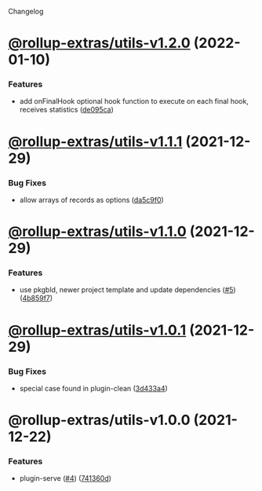 Changelog

# [@rollup-extras/utils-v1.2.0](https://github.com/kshutkin/rollup-extras/compare/@rollup-extras/utils-v1.1.1...@rollup-extras/utils-v1.2.0) (2022-01-10)


### Features

* add onFinalHook optional hook function to execute on each final hook, receives statistics ([de095ca](https://github.com/kshutkin/rollup-extras/commit/de095ca94f03d5025e4108501ccc7994ed30c351))

# [@rollup-extras/utils-v1.1.1](https://github.com/kshutkin/rollup-extras/compare/@rollup-extras/utils-v1.1.0...@rollup-extras/utils-v1.1.1) (2021-12-29)


### Bug Fixes

* allow arrays of records as options ([da5c9f0](https://github.com/kshutkin/rollup-extras/commit/da5c9f086580743302baaab3e55cb4b38a1e9a9c))

# [@rollup-extras/utils-v1.1.0](https://github.com/kshutkin/rollup-extras/compare/@rollup-extras/utils-v1.0.1...@rollup-extras/utils-v1.1.0) (2021-12-29)


### Features

* use pkgbld, newer project template and update dependencies ([#5](https://github.com/kshutkin/rollup-extras/issues/5)) ([4b859f7](https://github.com/kshutkin/rollup-extras/commit/4b859f742269edf685548006ab6733884ad29910))

# [@rollup-extras/utils-v1.0.1](https://github.com/kshutkin/rollup-extras/compare/@rollup-extras/utils-v1.0.0...@rollup-extras/utils-v1.0.1) (2021-12-29)


### Bug Fixes

* special case found in plugin-clean ([3d433a4](https://github.com/kshutkin/rollup-extras/commit/3d433a4263a271c0b249bb7018c2269209ad0e50))

# @rollup-extras/utils-v1.0.0 (2021-12-22)


### Features

* plugin-serve ([#4](https://github.com/kshutkin/rollup-extras/issues/4)) ([741360d](https://github.com/kshutkin/rollup-extras/commit/741360db1f8896b5f63c9a3cbc3367f9c3ab3f3d))
